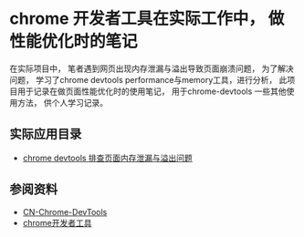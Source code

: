 chrome 开发者工具在实际工作中， 做性能优化时的笔记
===============

在实际项目中， 笔者遇到网页出现内存泄漏与溢出导致页面崩溃问题， 为了解决问题， 学习了chrome devtools performance与memory工具，进行分析， 此项目用于记录在做页面性能优化时的使用笔记， 用于chrome-devtools 一些其他使用方法， 供个人学习记录。

## 实际应用目录
- [chrome devtools 排查页面内存泄漏与溢出问题](/apply/memory-performance.md)
## 参阅资料
- [CN-Chrome-DevTools](https://github.com/CN-Chrome-DevTools/CN-Chrome-DevTools)
- [chrome开发者工具](https://developers.google.com/web/tools/chrome-devtools/?hl=zh-cn)